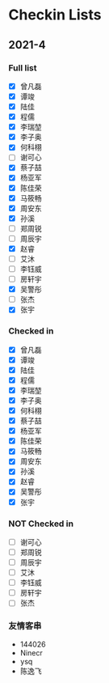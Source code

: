 # Checkin Lists

## 2021-4

### Full list

- [x] 曾凡磊
- [x] 谭竣
- [x] 陆佳
- [x] 程儒
- [x] 李瑞堃
- [x] 李子奥
- [x] 何科栩
- [ ] 谢可心
- [x] 蔡子喆
- [x] 杨亚军
- [x] 陈佳荣
- [x] 马筱畅
- [x] 周安东
- [x] 孙溪
- [ ] 郑周锐
- [ ] 周辰宇
- [x] 赵睿
- [ ] 艾沐
- [ ] 李钰威
- [ ] 房轩宇
- [x] 吴警彤
- [ ] 张杰
- [x] 张宇

### Checked in

- [x] 曾凡磊
- [x] 谭竣
- [x] 陆佳
- [x] 程儒
- [x] 李瑞堃
- [x] 李子奥
- [x] 何科栩
- [x] 蔡子喆
- [x] 杨亚军
- [x] 陈佳荣
- [x] 马筱畅
- [x] 周安东
- [x] 孙溪
- [x] 赵睿
- [x] 吴警彤
- [x] 张宇

### NOT Checked in

- [ ] 谢可心
- [ ] 郑周锐
- [ ] 周辰宇
- [ ] 艾沐
- [ ] 李钰威
- [ ] 房轩宇
- [ ] 张杰

### 友情客串

- 144026
- Ninecr
- ysq
- 陈逸飞

